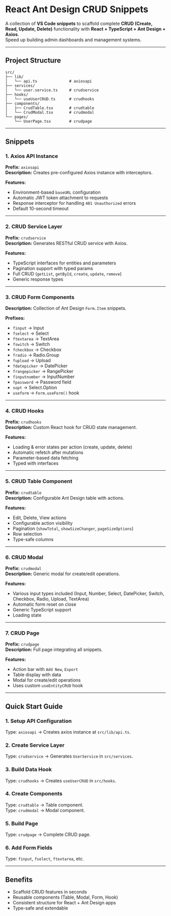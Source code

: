 # React Ant Design CRUD Snippets

A collection of **VS Code snippets** to scaffold complete **CRUD (Create, Read, Update, Delete)** functionality with **React + TypeScript + Ant Design + Axios**.  
Speed up building admin dashboards and management systems.

---

## Project Structure

```text
src/
├── lib/
│   └── api.ts              # axiosapi
├── services/
│   └── user.service.ts     # crudservice
├── hooks/
│   └── useUserCRUD.ts      # crudhooks
├── components/
│   ├── CrudTable.tsx       # crudtable
│   └── CrudModal.tsx       # crudmodal
└── pages/
    └── UserPage.tsx        # crudpage
```

---

## Snippets

### 1. Axios API Instance

**Prefix:** `axiosapi`  
**Description:** Creates pre-configured Axios instance with interceptors.

**Features:**

- Environment-based `baseURL` configuration
- Automatic JWT token attachment to requests
- Response interceptor for handling `401 Unauthorized` errors
- Default 10-second timeout

---

### 2. CRUD Service Layer

**Prefix:** `crudservice`  
**Description:** Generates RESTful CRUD service with Axios.

**Features:**

- TypeScript interfaces for entities and parameters
- Pagination support with typed params
- Full CRUD (`getList`, `getById`, `create`, `update`, `remove`)
- Generic response types

---

### 3. CRUD Form Components

**Description:** Collection of Ant Design `Form.Item` snippets.

**Prefixes:**

- `finput` → Input
- `fselect` → Select
- `ftextarea` → TextArea
- `fswitch` → Switch
- `fcheckbox` → Checkbox
- `fradio` → Radio.Group
- `fupload` → Upload
- `fdatepicker` → DatePicker
- `frangepicker` → RangePicker
- `finputnumber` → InputNumber
- `fpassword` → Password field
- `sopt` → Select.Option
- `useform` → `Form.useForm()` hook

---

### 4. CRUD Hooks

**Prefix:** `crudhooks`  
**Description:** Custom React hook for CRUD state management.

**Features:**

- Loading & error states per action (create, update, delete)
- Automatic refetch after mutations
- Parameter-based data fetching
- Typed with interfaces

---

### 5. CRUD Table Component

**Prefix:** `crudtable`  
**Description:** Configurable Ant Design table with actions.

**Features:**

- Edit, Delete, View actions
- Configurable action visibility
- Pagination (`showTotal`, `showSizeChanger`, `pageSizeOptions`)
- Row selection
- Type-safe columns

---

### 6. CRUD Modal

**Prefix:** `crudmodal`  
**Description:** Generic modal for create/edit operations.

**Features:**

- Various input types included (Input, Number, Select, DatePicker, Switch, Checkbox, Radio, Upload, TextArea)
- Automatic form reset on close
- Generic TypeScript support
- Loading state

---

### 7. CRUD Page

**Prefix:** `crudpage`  
**Description:** Full page integrating all snippets.

**Features:**

- Action bar with `Add New`, `Export`
- Table display with data
- Modal for create/edit operations
- Uses custom `useEntityCRUD` hook

---

## Quick Start Guide

### 1. Setup API Configuration

Type: `axiosapi` → Creates axios instance at `src/lib/api.ts`.

### 2. Create Service Layer

Type: `crudservice` → Generates `UserService` in `src/services`.

### 3. Build Data Hook

Type: `crudhooks` → Creates `useUserCRUD` in `src/hooks`.

### 4. Create Components

Type: `crudtable` → Table component.  
Type: `crudmodal` → Modal component.

### 5. Build Page

Type: `crudpage` → Complete CRUD page.

### 6. Add Form Fields

Type: `finput`, `fselect`, `ftextarea`, etc.

---

## Benefits

- Scaffold CRUD features in seconds
- Reusable components (Table, Modal, Form, Hook)
- Consistent structure for React + Ant Design apps
- Type-safe and extendable
